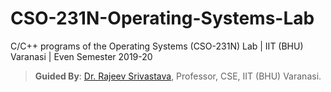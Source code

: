 # CSO-231N-Operating-Systems-Lab
C/C++ programs of the Operating Systems (CSO-231N) Lab | IIT (BHU) Varanasi | Even Semester 2019-20
> **Guided By**: [Dr. Rajeev Srivastava](https://www.iitbhu.ac.in/dept/cse/people/rajeevcse), Professor, CSE, IIT (BHU) Varanasi.
